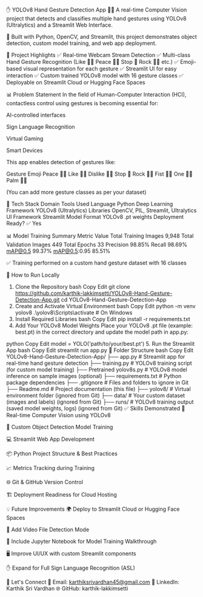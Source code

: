 ✋ YOLOv8 Hand Gesture Detection App 🤖🎥
A real-time Computer Vision project that detects and classifies multiple hand gestures using YOLOv8 (Ultralytics) and a Streamlit Web Interface.

🚀 Built with Python, OpenCV, and Streamlit, this project demonstrates object detection, custom model training, and web app deployment.

📌 Project Highlights
✅ Real-time Webcam Stream Detection
✅ Multi-class Hand Gesture Recognition (Like 👍🏻 Peace ✌🏻 Stop 🛑 Rock 🤘🏻 etc.)
✅ Emoji-based visual representation for each gesture
✅ Streamlit UI for easy interaction
✅ Custom trained YOLOv8 model with 16 gesture classes
✅ Deployable on Streamlit Cloud or Hugging Face Spaces

📊 Problem Statement
In the field of Human-Computer Interaction (HCI), contactless control using gestures is becoming essential for:

AI-controlled interfaces

Sign Language Recognition

Virtual Gaming

Smart Devices

This app enables detection of gestures like:

Gesture	Emoji
Peace	✌🏻
Like	👍🏻
Dislike	👎🏻
Stop	🛑
Rock	🤘🏻
Fist	✊🏻
One	☝🏻
Palm	🫱🏻

(You can add more gesture classes as per your dataset)

🧠 Tech Stack
Domain	Tools Used
Language	Python
Deep Learning Framework	YOLOv8 (Ultralytics)
Libraries	OpenCV, PIL, Streamlit, Ultralytics
UI Framework	Streamlit
Model Format	YOLOv8 .pt weights
Deployment Ready?	✅ Yes

📊 Model Training Summary
Metric	Value
Total Training Images	9,948
Total Validation Images	449
Total Epochs	33
Precision	98.85%
Recall	98.69%
mAP@0.5	99.37%
mAP@0.5:0.95	85.51%

✅ Training performed on a custom hand gesture dataset with 16 classes

🚀 How to Run Locally
1. Clone the Repository
bash
Copy
Edit
git clone https://github.com/karthik-lakkimsetti/YOLOv8-Hand-Gesture-Detection-App.git
cd YOLOv8-Hand-Gesture-Detection-App
2. Create and Activate Virtual Environment
bash
Copy
Edit
python -m venv yolov8
.\yolov8\Scripts\activate   # On Windows
3. Install Required Libraries
bash
Copy
Edit
pip install -r requirements.txt
4. Add Your YOLOv8 Model Weights
Place your YOLOv8 .pt file (example: best.pt) in the correct directory and update the model path in app.py:

python
Copy
Edit
model = YOLO('path/to/your/best.pt')
5. Run the Streamlit App
bash
Copy
Edit
streamlit run app.py
📂 Folder Structure
bash
Copy
Edit
YOLOv8-Hand-Gesture-Detection-App/
├── app.py                  # Streamlit app for real-time hand gesture detection
├── training.py             # YOLOv8 training script (for custom model training)
├── Pretrained yolov8s.py   # YOLOv8 model inference on sample images (optional)
├── requirements.txt        # Python package dependencies
├── .gitignore              # Files and folders to ignore in Git
├── Readme.md               # Project documentation (this file)
├── yolov8/                 # Virtual environment folder (ignored from Git)
├── data/                   # Your custom dataset (images and labels) (ignored from Git)
├── runs/                   # YOLOv8 training output (saved model weights, logs) (ignored from Git)
✅ Skills Demonstrated
🎯 Real-time Computer Vision using YOLOv8

🧠 Custom Object Detection Model Training

💻 Streamlit Web App Development

📦 Python Project Structure & Best Practices

📈 Metrics Tracking during Training

🌐 Git & GitHub Version Control

🏗️ Deployment Readiness for Cloud Hosting

💡 Future Improvements
🌍 Deploy to Streamlit Cloud or Hugging Face Spaces

🎥 Add Video File Detection Mode

📓 Include Jupyter Notebook for Model Training Walkthrough

🖥️ Improve UI/UX with custom Streamlit components

✋ Expand for Full Sign Language Recognition (ASL)

🤝 Let's Connect
📧 Email: karthiksrivardhan45@gmail.com
🔗 LinkedIn: Karthik Sri Vardhan
🌐 GitHub: karthik-lakkimsetti

